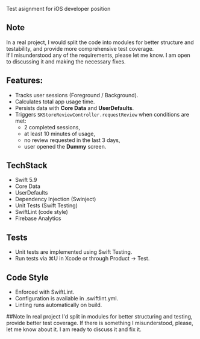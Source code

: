 Test asignment for iOS developer position

## Note
In a real project, I would split the code into modules for better structure and testability, and provide more comprehensive test coverage.  
If I misunderstood any of the requirements, please let me know. I am open to discussing it and making the necessary fixes.

## Features:
- Tracks user sessions (Foreground / Background).
- Calculates total app usage time.
- Persists data with **Core Data** and **UserDefaults**.
- Triggers `SKStoreReviewController.requestReview` when conditions are met:
  - 2 completed sessions,
  - at least 10 minutes of usage,
  - no review requested in the last 3 days,
  - user opened the **Dummy** screen.

## TechStack
- Swift 5.9
- Core Data
- UserDefaults
- Dependency Injection (Swinject)
- Unit Tests (Swift Testing)
- SwiftLint (code style)
- Firebase Analytics

## Tests
- Unit tests are implemented using Swift Testing.
- Run tests via ⌘U in Xcode or through Product → Test.

## Code Style

- Enforced with SwiftLint.
- Configuration is available in .swiftlint.yml.
- Linting runs automatically on build.

##Note 
In real project I'd split in modules for better structuring and testing, provide better test coverage. 
If there is something I misunderstood, please, let me know about it. I am ready to discuss it and fix it.
